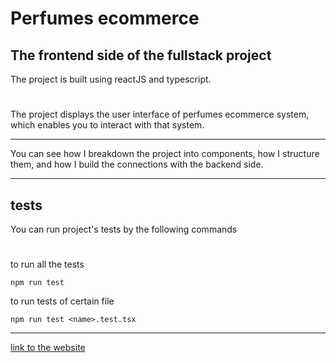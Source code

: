 # Perfumes ecommerce
## The frontend side of the fullstack project
The project is built using reactJS and typescript.
#
The project displays the user interface of perfumes ecommerce system, which enables you to interact with that system.
___
You can see how I breakdown the project into components, how I structure them, and how I build the connections with the backend side.
___
## tests
You can run project's tests by the following commands
#
to run all the tests
```
npm run test
```
to run tests of certain file
```
npm run test <name>.test.tsx
```
___
[link to the website](https://scentchan.saifchan.online)
